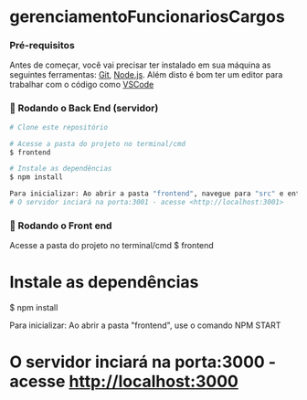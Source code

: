 # gerenciamentoFuncionariosCargos



### Pré-requisitos

Antes de começar, você vai precisar ter instalado em sua máquina as seguintes ferramentas:
[Git](https://git-scm.com), [Node.js](https://nodejs.org/en/). 
Além disto é bom ter um editor para trabalhar com o código como [VSCode](https://code.visualstudio.com/)

### 🎲 Rodando o Back End (servidor)

```bash
# Clone este repositório

# Acesse a pasta do projeto no terminal/cmd
$ frontend

# Instale as dependências
$ npm install

Para inicializar: Ao abrir a pasta "frontend", navegue para "src" e então para "backend", use o comando NPM START
# O servidor inciará na porta:3001 - acesse <http://localhost:3001>

```
### 🎲 Rodando o Front end 
Acesse a pasta do projeto no terminal/cmd
$ frontend
# Instale as dependências
$ npm install

Para inicializar: Ao abrir a pasta "frontend", use o comando NPM START
# O servidor inciará na porta:3000 - acesse <http://localhost:3000>

